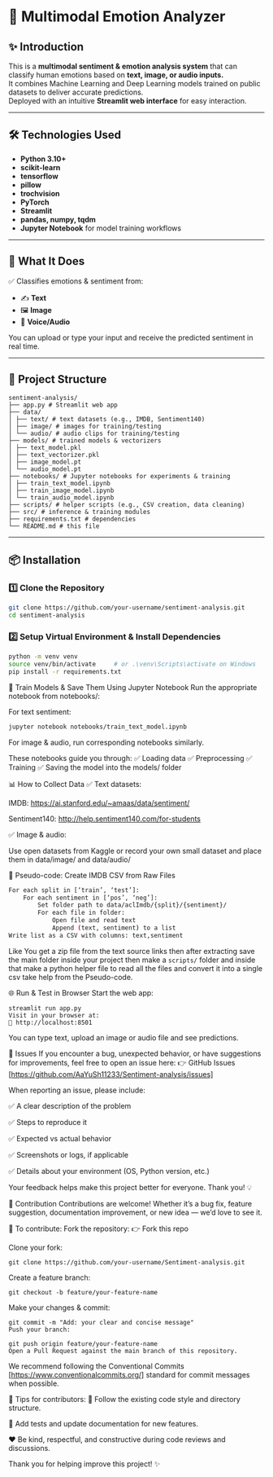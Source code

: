 # 🧠 Multimodal Emotion Analyzer  

## ✨ Introduction
This is a **multimodal sentiment & emotion analysis system** that can classify human emotions based on **text, image, or audio inputs.**  
It combines Machine Learning and Deep Learning models trained on public datasets to deliver accurate predictions.  
Deployed with an intuitive **Streamlit web interface** for easy interaction.

---

## 🛠️ Technologies Used
- **Python 3.10+**
- **scikit-learn**
- **tensorflow**
- **pillow**
- **trochvision**
- **PyTorch**
- **Streamlit**
- **pandas, numpy, tqdm**
- **Jupyter Notebook** for model training workflows

---

## 🎯 What It Does
✅ Classifies emotions & sentiment from:
- ✍️ **Text**
- 🖼️ **Image**
- 🎤 **Voice/Audio**

You can upload or type your input and receive the predicted sentiment in real time.

---

## 📁 Project Structure

```
sentiment-analysis/
├── app.py # Streamlit web app
├── data/
│ ├── text/ # text datasets (e.g., IMDB, Sentiment140)
│ ├── image/ # images for training/testing
│ └── audio/ # audio clips for training/testing
├── models/ # trained models & vectorizers
│ ├── text_model.pkl
│ ├── text_vectorizer.pkl
│ ├── image_model.pt
│ └── audio_model.pt
├── notebooks/ # Jupyter notebooks for experiments & training
│ ├── train_text_model.ipynb
│ ├── train_image_model.ipynb
│ └── train_audio_model.ipynb
├── scripts/ # helper scripts (e.g., CSV creation, data cleaning)
├── src/ # inference & training modules
├── requirements.txt # dependencies
└── README.md # this file
```

---

## 📦 Installation

### 1️⃣ Clone the Repository

```bash
git clone https://github.com/your-username/sentiment-analysis.git
cd sentiment-analysis
```

###  2️⃣ Setup Virtual Environment & Install Dependencies
```bash
python -m venv venv
source venv/bin/activate     # or .\venv\Scripts\activate on Windows
pip install -r requirements.txt
```

🧪 Train Models & Save Them
Using Jupyter Notebook
Run the appropriate notebook from notebooks/:

For text sentiment:

```bash
jupyter notebook notebooks/train_text_model.ipynb
```

For image & audio, run corresponding notebooks similarly.

These notebooks guide you through:
✅ Loading data
✅ Preprocessing
✅ Training
✅ Saving the model into the models/ folder

📊 How to Collect Data
✅ Text datasets:

IMDB: https://ai.stanford.edu/~amaas/data/sentiment/

Sentiment140: http://help.sentiment140.com/for-students

✅ Image & audio:

Use open datasets from Kaggle or record your own small dataset and place them in data/image/ and data/audio/

📝 Pseudo-code: Create IMDB CSV from Raw Files

```bash
For each split in [‘train’, ‘test’]:
    For each sentiment in [‘pos’, ‘neg’]:
        Set folder path to data/aclImdb/{split}/{sentiment}/
        For each file in folder:
            Open file and read text
            Append (text, sentiment) to a list
Write list as a CSV with columns: text,sentiment
```
Like You get a zip file from the text source links then after extracting save the main folder inside your project then make a `scripts/` folder and inside that make a python helper file to read all the files and convert it into a single csv take help from the Pseudo-code.

🌐 Run & Test in Browser
Start the web app:

```
streamlit run app.py
Visit in your browser at:
📍 http://localhost:8501
```

You can type text, upload an image or audio file and see predictions.

🧩 Issues
If you encounter a bug, unexpected behavior, or have suggestions for improvements, feel free to open an issue here:
👉 GitHub Issues [https://github.com/AaYuSh11233/Sentiment-analysis/issues]

When reporting an issue, please include:

✅ A clear description of the problem

✅ Steps to reproduce it

✅ Expected vs actual behavior

✅ Screenshots or logs, if applicable

✅ Details about your environment (OS, Python version, etc.)

Your feedback helps make this project better for everyone. Thank you! 💡

🤝 Contribution
Contributions are welcome! Whether it’s a bug fix, feature suggestion, documentation improvement, or new idea — we’d love to see it.

🚀 To contribute:
Fork the repository:
👉 Fork this repo

Clone your fork:

```
git clone https://github.com/your-username/Sentiment-analysis.git
```

Create a feature branch:

```
git checkout -b feature/your-feature-name
```

Make your changes & commit:

```
git commit -m "Add: your clear and concise message"
Push your branch:
```

```
git push origin feature/your-feature-name
Open a Pull Request against the main branch of this repository.
```

We recommend following the Conventional Commits [https://www.conventionalcommits.org/] standard for commit messages when possible.

🌟 Tips for contributors:
📄 Follow the existing code style and directory structure.

🧪 Add tests and update documentation for new features.

❤️ Be kind, respectful, and constructive during code reviews and discussions.

Thank you for helping improve this project! ✨
